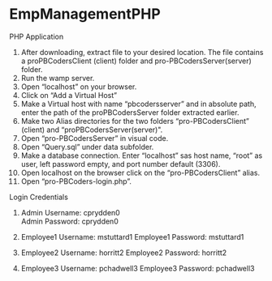 # EmpManagementPHP
PHP Application

1. After downloading, extract file to your desired location. The file contains a proPBCodersClient (client) folder and pro-PBCodersServer(server) folder. 
2. Run the wamp server.
3. Open “localhost” on your browser.
4. Click on “Add a Virtual Host”
5. Make a Virtual host with name “pbcodersserver” and in absolute path, enter the path of the proPBCodersServer folder extracted earlier.
6. Make two Alias directories for the two folders “pro-PBCodersClient” (client) and “proPBCodersServer(server)".
7. Open “pro-PBCodersServer” in visual code.
8. Open “Query.sql” under data subfolder.
9. Make a database connection. Enter “localhost” sas host name, “root” as user, left password empty, and port number default (3306).
10. Open localhost on the browser click on the “pro-PBCodersClient” alias.
11. Open “pro-PBCoders-login.php”.


Login Credentials 
1. Admin Username: cprydden0  
   Admin Password: cprydden0
   
2. Employee1 Username: mstuttard1 
   Employee1 Password: mstuttard1

3. Employee2 Username: horritt2
   Employee2 Password: horritt2

4. Employee3 Username: pchadwell3
   Employee3 Password: pchadwell3

